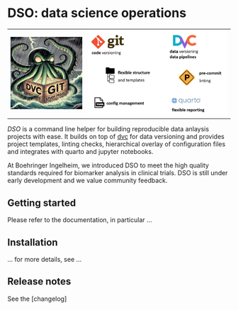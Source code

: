 # DSO: data science operations

<table width="100%">
    <tr>
        <td width="35%"><img src="img/dso_kraken.jpg" alt="DSO Kraken"></td>
        <td><img src="img/dso_tools.png" alt="tools used by DSO"></td>
    </tr>
</table>


_DSO_ is a command line helper for building reproducible data anlaysis projects with ease.
It builds on top of [dvc](https://github.com/iterative/dvc) for data versioning and provides project
templates, linting checks, hierarchical overlay of configuration files and integrates with quarto and jupyter notebooks.

At Boehringer Ingelheim, we introduced DSO to meet the high quality standards required for biomarker analysis
in clinical trials. DSO is still under early development and we value community feedback.

## Getting started

Please refer to the documentation, in particular ...

## Installation

... for more details, see ...

## Release notes

See the [changelog]
